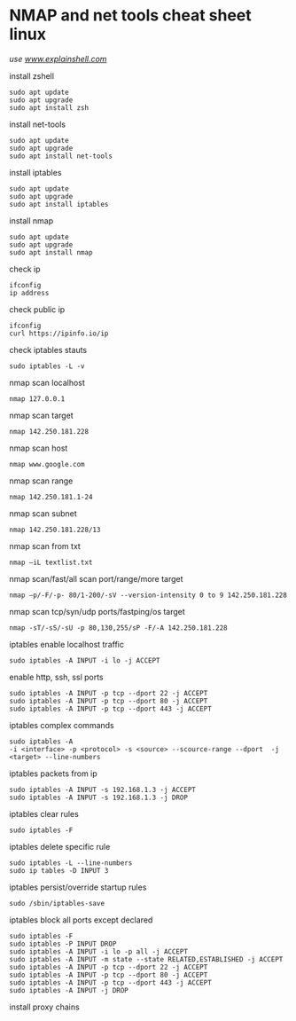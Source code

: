 # NMAP and net tools cheat sheet linux

_use www.explainshell.com_  

install zshell
```console
sudo apt update
sudo apt upgrade
sudo apt install zsh
```
install net-tools
```console
sudo apt update
sudo apt upgrade
sudo apt install net-tools
```
install iptables
```console
sudo apt update
sudo apt upgrade
sudo apt install iptables
```
install nmap
```console
sudo apt update
sudo apt upgrade
sudo apt install nmap
```
check ip
```console
ifconfig
ip address
```
check public ip
```console
ifconfig
curl https://ipinfo.io/ip
```
check iptables stauts
```console
sudo iptables -L -v
```
nmap scan localhost
```
nmap 127.0.0.1
```
nmap scan target
```console
nmap 142.250.181.228
```
nmap scan host
```console
nmap www.google.com
```
nmap scan range
```console
nmap 142.250.181.1-24
```
nmap scan subnet
```console
nmap 142.250.181.228/13
```
nmap scan from txt
```console
nmap –iL textlist.txt
```
nmap scan/fast/all scan port/range/more target
```console
nmap –p/-F/-p- 80/1-200/-sV --version-intensity 0 to 9 142.250.181.228
```
nmap scan tcp/syn/udp ports/fastping/os target
```console
nmap -sT/-sS/-sU -p 80,130,255/sP -F/-A 142.250.181.228
```
iptables enable localhost traffic
```console
sudo iptables -A INPUT -i lo -j ACCEPT
```
enable http, ssh, ssl ports
```console
sudo iptables -A INPUT -p tcp --dport 22 -j ACCEPT
sudo iptables -A INPUT -p tcp --dport 80 -j ACCEPT
sudo iptables -A INPUT -p tcp --dport 443 -j ACCEPT
```
iptables complex commands
```console
sudo iptables -A 
-i <interface> -p <protocol> -s <source> --scource-range --dport  -j <target> --line-numbers
```
iptables packets from ip
```console
sudo iptables -A INPUT -s 192.168.1.3 -j ACCEPT
sudo iptables -A INPUT -s 192.168.1.3 -j DROP
```
iptables clear rules
```console
sudo iptables -F
```
iptables delete specific rule
```console
sudo iptables -L --line-numbers
sudo ip tables -D INPUT 3
```
iptables persist/override startup rules
```console
sudo /sbin/iptables-save
```
iptables block all ports except declared
```console
sudo iptables -F
sudo iptables -P INPUT DROP
sudo iptables -A INPUT -i lo -p all -j ACCEPT
sudo iptables -A INPUT -m state --state RELATED,ESTABLISHED -j ACCEPT
sudo iptables -A INPUT -p tcp --dport 22 -j ACCEPT
sudo iptables -A INPUT -p tcp --dport 80 -j ACCEPT
sudo iptables -A INPUT -p tcp --dport 443 -j ACCEPT
sudo iptables -A INPUT -j DROP
```
install proxy chains

